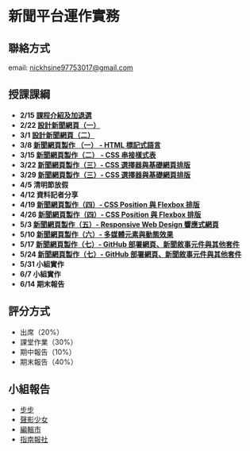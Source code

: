 # 新聞平台運作實務 
## 聯絡方式
email: nickhsine97753017@gmail.com

## 授課課綱
* **2/15 [課程介紹及加退選](https://nickhsine.github.io/teach-at-nccu/110-02/02-15)**
* **2/22 [設計新聞網頁（一）](https://nickhsine.github.io/teach-at-nccu/110-02/02-22)**
* **3/1 [設計新聞網頁（二）](https://nickhsine.github.io/teach-at-nccu/110-02/02-22)**
* **3/8 [新聞網頁製作 （一） - HTML 標記式語言](https://hackmd.io/svhFYKq4QyaarC_J0WRsig)**
* **3/15 [新聞網頁製作（二） - CSS 串接樣式表](https://hackmd.io/Pekdv0mvT8qD_LXLzUo9iQ)**
* **3/22 [新聞網頁製作（三）- CSS 選擇器與基礎網頁排版](https://hackmd.io/ccO-gvxFR5-49q3ePoNJkg)**
* **3/29 [新聞網頁製作（三）- CSS 選擇器與基礎網頁排版](https://hackmd.io/ccO-gvxFR5-49q3ePoNJkg)**
* **4/5 清明節放假**
* **4/12 資料記者分享**
* **4/19 [新聞網頁製作（四）- CSS Position 與 Flexbox 排版](https://hackmd.io/i1uBelrpRv2Uz5emQawIiw)**
* **4/26 [新聞網頁製作（四）- CSS Position 與 Flexbox 排版](https://hackmd.io/i1uBelrpRv2Uz5emQawIiw)**
* **5/3 [新聞網頁製作（五）- Responsive Web Design 響應式網頁](https://hackmd.io/ojTXG2s0RQaJz85goqIz1w)**
* **5/10 [新聞網頁製作（六）- 多媒體元素與動態效果](https://hackmd.io/J_YYk1YUSum1x3fVo75PXA)**
* **5/17 [新聞網頁製作（七）- GitHub 部署網頁、新聞敘事元件與其他套件](https://hackmd.io/P9N34oIwS2G6Mfhag3Rqzg)**
* **5/24 [新聞網頁製作（七）- GitHub 部署網頁、新聞敘事元件與其他套件](https://hackmd.io/P9N34oIwS2G6Mfhag3Rqzg)**
* **5/31 小組實作**
* **6/7 小組實作**
* **6/14  期末報告**

## 評分方式
- 出席（20%）
- 課堂作業（30%）
- 期中報告（10%）
- 期末報告（40%）

## 小組報告
- [步步](https://107405117.github.io/bubu/homepage-button.html)
- [聲影少女]()
- [編輯市](https://107405097.github.io/312-The-News-City/homepage.html/index.html)
- [指南報社](https://107509304.github.io/Zhinan.site/homepage.html)
